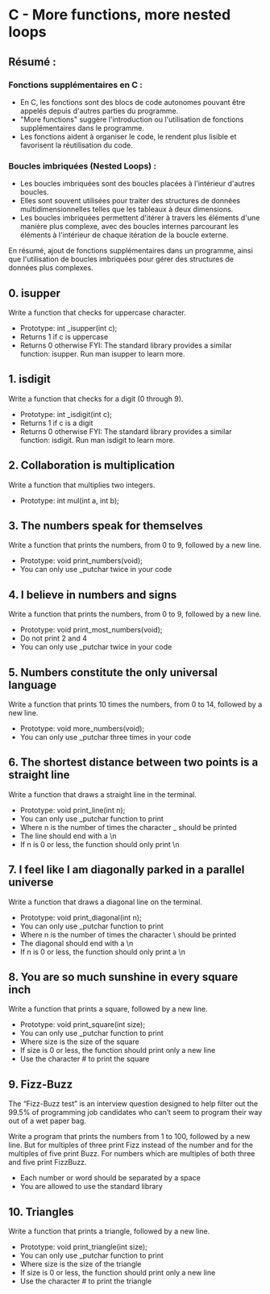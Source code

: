# C - More functions, more nested loops

## Résumé :

### Fonctions supplémentaires en C :

* En C, les fonctions sont des blocs de code autonomes pouvant être appelés depuis d'autres parties du programme.
* "More functions" suggère l'introduction ou l'utilisation de fonctions supplémentaires dans le programme.
* Les fonctions aident à organiser le code, le rendent plus lisible et favorisent la réutilisation du code.

### Boucles imbriquées (Nested Loops) :

* Les boucles imbriquées sont des boucles placées à l'intérieur d'autres boucles.
* Elles sont souvent utilisées pour traiter des structures de données multidimensionnelles telles que les tableaux à deux dimensions.
* Les boucles imbriquées permettent d'itérer à travers les éléments d'une manière plus complexe, avec des boucles internes parcourant les éléments à l'intérieur de chaque itération de la boucle externe.

En résumé, ajout de fonctions supplémentaires dans un programme, ainsi que l'utilisation de boucles imbriquées pour gérer des structures de données plus complexes.

## 0. isupper
Write a function that checks for uppercase character.

* Prototype: int _isupper(int c);
* Returns 1 if c is uppercase
* Returns 0 otherwise
FYI: The standard library provides a similar function: isupper. Run man isupper to learn more.

## 1. isdigit
Write a function that checks for a digit (0 through 9).

* Prototype: int _isdigit(int c);
* Returns 1 if c is a digit
* Returns 0 otherwise
FYI: The standard library provides a similar function: isdigit. Run man isdigit to learn more.

## 2. Collaboration is multiplication
Write a function that multiplies two integers.

* Prototype: int mul(int a, int b);

## 3. The numbers speak for themselves
Write a function that prints the numbers, from 0 to 9, followed by a new line.

* Prototype: void print_numbers(void);
* You can only use _putchar twice in your code

## 4. I believe in numbers and signs
Write a function that prints the numbers, from 0 to 9, followed by a new line.

* Prototype: void print_most_numbers(void);
* Do not print 2 and 4
* You can only use _putchar twice in your code

## 5. Numbers constitute the only universal language
Write a function that prints 10 times the numbers, from 0 to 14, followed by a new line.

* Prototype: void more_numbers(void);
* You can only use _putchar three times in your code

## 6. The shortest distance between two points is a straight line
Write a function that draws a straight line in the terminal.

* Prototype: void print_line(int n);
* You can only use _putchar function to print
* Where n is the number of times the character _ should be printed
* The line should end with a \n
* If n is 0 or less, the function should only print \n

## 7. I feel like I am diagonally parked in a parallel universe

Write a function that draws a diagonal line on the terminal.

* Prototype: void print_diagonal(int n);
* You can only use _putchar function to print
* Where n is the number of times the character \ should be printed
* The diagonal should end with a \n
* If n is 0 or less, the function should only print a \n

## 8. You are so much sunshine in every square inch
Write a function that prints a square, followed by a new line.

* Prototype: void print_square(int size);
* You can only use _putchar function to print
* Where size is the size of the square
* If size is 0 or less, the function should print only a new line
* Use the character # to print the square

## 9. Fizz-Buzz
The “Fizz-Buzz test” is an interview question designed to help filter out the 99.5% of programming job candidates who can’t seem to program their way out of a wet paper bag.

Write a program that prints the numbers from 1 to 100, followed by a new line. But for multiples of three print Fizz instead of the number and for the multiples of five print Buzz. For numbers which are multiples of both three and five print FizzBuzz.

* Each number or word should be separated by a space
* You are allowed to use the standard library

## 10. Triangles
Write a function that prints a triangle, followed by a new line.

* Prototype: void print_triangle(int size);
* You can only use _putchar function to print
* Where size is the size of the triangle
* If size is 0 or less, the function should print only a new line
* Use the character # to print the triangle
